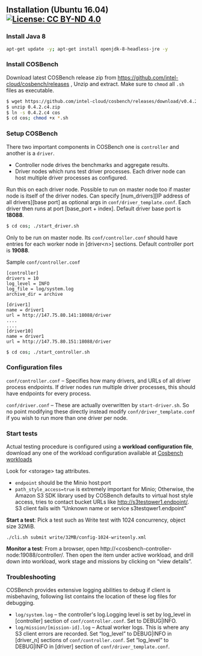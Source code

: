 ## Installation (Ubuntu 16.04) [![License: CC BY-ND 4.0](https://img.shields.io/badge/License-CC%20BY--ND%204.0-lightgrey.svg)](https://creativecommons.org/licenses/by-nd/4.0/)

### Install Java 8
```sh
apt-get update -y; apt-get install openjdk-8-headless-jre -y
```

### Install COSBench
Download latest COSBench release zip from https://github.com/intel-cloud/cosbench/releases , Unzip and extract. Make sure to `chmod` all `.sh` files as executable.
```sh
$ wget https://github.com/intel-cloud/cosbench/releases/download/v0.4.2.c4/0.4.2.c4.zip
$ unzip 0.4.2.c4.zip
$ ln -s 0.4.2.c4 cos
$ cd cos; chmod +x *.sh
```

### Setup COSBench
There two important components in COSBench one is `controller` and another is a `driver`.

- Controller node drives the benchmarks and aggregate results.
- Driver nodes which runs test driver processes. Each driver node can host multiple driver processes as configured.

Run this on each driver node. Possible to run on master node too if master node is itself of the driver nodes. Can specify [num_drivers][IP address of all drivers][base port] as optional args in `conf/driver_template.conf`. Each driver then runs at port [base_port + index].  Default driver base port is **18088**.
```sh
$ cd cos; ./start_driver.sh
```

Only to be run on master node. Its `conf/controller.conf` should have entries for each worker node in [driver&lt;n&gt;] sections. Default controller port is **19088**.

Sample `conf/controller.conf`
```
[controller]
drivers = 10
log_level = INFO
log_file = log/system.log
archive_dir = archive

[driver1]
name = driver1
url = http://147.75.80.141:18088/driver
....
....
[driver10]
name = driver1
url = http://147.75.80.151:18088/driver
```

```sh
$ cd cos; ./start_controller.sh
```

### Configuration files
`conf/controller.conf`
– Specifies how many drivers, and URLs of all driver process endpoints. If driver nodes run multiple driver processes, this should have endpoints for every process.

`conf/driver.conf`
– These are actually overwritten by `start-driver.sh`. So no point modifying these directly instead modify `conf/driver_template.conf` if you wish to run more than one driver per node.

### Start tests
Actual testing procedure is configured using a **workload configuration file**, download any one of the workload configuration available at [Cosbench workloads](https://github.com/minio/benchmarks/blob/master/cosbench)

Look for &lt;storage&gt; tag attributes.
- `endpoint` should be the Minio host:port
- `path_style_access=true` is extremely important for Minio; Otherwise, the Amazon S3 SDK library used by
   COSBench defaults to virtual host style access, tries to contact bucket URLs like http://s3testqwer1.endpoint/.
   S3 client fails with “Unknown name or service s3testqwer1.endpoint”

**Start a test**:
Pick a test such as Write test with 1024 concurrency, object size 32MiB.
```
./cli.sh submit write/32MB/config-1024-writeonly.xml
```
**Monitor a test**:
From a browser, open http://&lt;cosbench-controller-node:19088/controller/. Then open the item under active workload, and drill down into workload, work stage and missions by clicking on “view details”.

### Troubleshooting
COSBench provides extensive logging abilities to debug if client is misbehaving, following list contains the location of these log files for debugging.

- `log/system.log` – the controller's log.Logging level is set by log_level in [controller] section of `conf/controller.conf`. Set to DEBUG|INFO.
- `log/mission/[mission-id].log` – Actual worker logs. This is where any S3 client errors are recorded. Set “log_level” to DEBUG|INFO in [driver_n] sections of `conf/controller.conf`. Set “log_level” to DEBUG|INFO in [driver] section of `conf/driver_template.conf`.